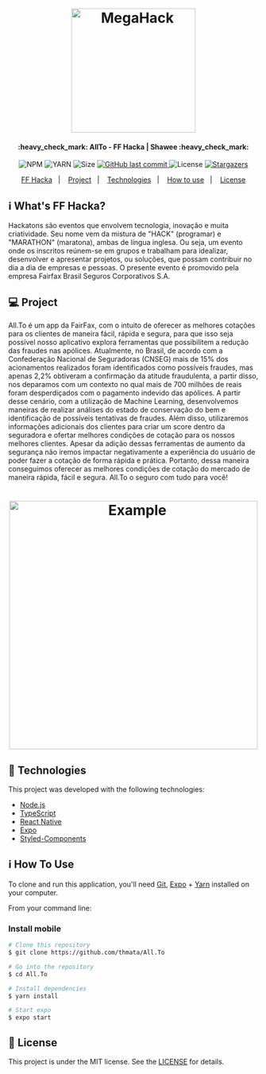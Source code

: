 <h1 align="center">
    <img alt="MegaHack" title="#MegaHack" src="https://cdn.discordapp.com/attachments/982413630719000656/983177880597037086/Black_and_White_Minimalist_Beauty_Logo_2-modified.png" width="250px" />
</h1>

<h4 align="center"> 
	:heavy_check_mark: AllTo - FF Hacka | Shawee :heavy_check_mark:
</h4>
<p align="center">	
  
  <img alt="NPM" src="https://img.shields.io/npm/v/npm?color=10&logo=10">
  <img alt="YARN" src="https://img.shields.io/badge/yarn-v1.22.4-brightgreen">
  <img alt="Size" src="https://img.shields.io/github/repo-size/thmata/FF-HACKA">

  <a href="https://github.com/jpsoarxs/MH-3/commits/master">
    <img alt="GitHub last commit" src="https://img.shields.io/github/last-commit/thmata/FF-HACKA">
  </a>

  <img alt="License" src="https://img.shields.io/badge/license-MIT-brightgreen">

   <a href="https://github.com/jpsoarxs/MH-3/stargazers">
    <img alt="Stargazers" src="https://img.shields.io/github/stars/thmata/FF-HACKA?style=social">
  </a>

</p>

<p align="center">
  <a href="#mh-3">FF Hacka</a>&nbsp;&nbsp;&nbsp;|&nbsp;&nbsp;&nbsp;
  <a href="#-project">Project</a>&nbsp;&nbsp;&nbsp;|&nbsp;&nbsp;&nbsp;
  <a href="#rocket-Technologies">Technologies</a>&nbsp;&nbsp;&nbsp;|&nbsp;&nbsp;&nbsp;
  <a href="#-how-to-use">How to use</a>&nbsp;&nbsp;&nbsp;|&nbsp;&nbsp;&nbsp;
  <a href="#memo-license">License</a>
</p>

## :information_source: What's FF Hacka?

Hackatons são eventos que envolvem tecnologia, inovação e muita criatividade. Seu nome vem da mistura de "HACK" (programar) e "MARATHON" (maratona), ambas de língua inglesa. Ou seja, um evento onde os inscritos reúnem-se em grupos e trabalham para idealizar, desenvolver e apresentar projetos, ou soluções, que possam contribuir no dia a dia de empresas e pessoas.
O presente evento é promovido pela empresa Fairfax Brasil Seguros Corporativos S.A.

## 💻 Project

All.To é um app da FairFax, com o intuito de oferecer as melhores cotações para os clientes de maneira fácil, rápida e segura, para que isso seja possível nosso aplicativo explora ferramentas que possibilitem a redução das fraudes nas apólices. Atualmente, no Brasil, de acordo com a Confederação Nacional de Seguradoras (CNSEG) mais de 15% dos acionamentos realizados foram identificados como possíveis fraudes, mas apenas 2,2% obtiveram a confirmação da atitude fraudulenta, a partir disso, nos deparamos com um contexto no qual mais de 700 milhões de reais foram desperdiçados com o pagamento indevido das apólices. A partir desse cenário, com a utilização de Machine Learning, desenvolvemos maneiras de realizar análises do estado de conservação do bem e identificação de possíveis tentativas de fraudes. Além disso, utilizaremos informações adicionais dos clientes para criar um score dentro da seguradora e ofertar melhores condições de cotação para os nossos melhores clientes. Apesar da adição dessas ferramentas de aumento da segurança não iremos impactar negativamente a experiência do usuário de poder fazer a cotação de forma rápida e prática. Portanto, dessa maneira conseguimos oferecer as melhores condições de cotação do mercado de maneira rápida, fácil e segura. All.To o seguro com tudo para você!

<h1 align="center">
    <img alt="Example" title="Example" src="https://user-images.githubusercontent.com/85140172/172080872-7b5a1c99-08aa-48f6-8c6d-88fb6803601d.png" width="500px" />

</h1>


## :rocket: Technologies

This project was developed with the following technologies:

- [Node.js][nodejs]
- [TypeScript][typescript]
- [React Native][rn]
- [Expo][expo]
- [Styled-Components](https://styled-components.com/)


## :information_source: How To Use

To clone and run this application, you'll need [Git](https://git-scm.com), [Expo][expo] + [Yarn][yarn] installed on your computer.

From your command line:

### Install mobile 

```bash
# Clone this repository
$ git clone https://github.com/thmata/All.To

# Go into the repository
$ cd All.To

# Install dependencies
$ yarn install

# Start expo
$ expo start

```

## :memo: License

This project is under the MIT license. See the [LICENSE](https://github.com/DanielObara/NLW-1.0/blob/master/LICENSE) for details.

[nodejs]: https://nodejs.org/
[typescript]: https://www.typescriptlang.org/
[expo]: https://expo.io/
[rn]: https://facebook.github.io/react-native/
[yarn]: https://yarnpkg.com/
